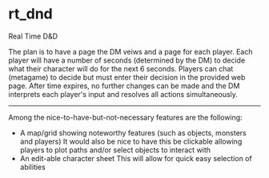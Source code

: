 # rt_dnd
Real Time D&amp;D

The plan is to have a page the DM veiws and a page for each player.
Each player will have a number of seconds (determined by the DM) to decide what
their character will do for the next 6 seconds. Players can chat (metagame) to
decide but must enter their decision in the provided web page. After time
expires, no further changes can be made and the DM interprets each player's
input and resolves all actions simultaneously.

********************************************************************************

Among the nice-to-have-but-not-necessary features are the following:
* A map/grid showing noteworthy features (such as objects, monsters and players)
  It would also be nice to have this be clickable allowing players to plot paths
  and/or select objects to interact with
* An edit-able character sheet
  This will allow for quick easy selection of abilities
